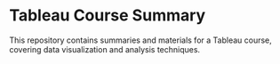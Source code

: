 # Tableau Course Summary

This repository contains summaries and materials for a Tableau course, covering data visualization and analysis techniques.
